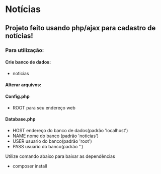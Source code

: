 # Notícias
 
## Projeto feito usando php/ajax para cadastro de notícias!

### Para utilização:

#### Crie banco de dados:

* noticias

#### Alterar arquivos:

#### Config.php 
* ROOT para seu endereço web
#### Database.php   
* HOST endereço do banco de dados(padrão 'localhost')
* NAME nome do banco (padrão 'noticias')
* USER usuario do banco(padrão 'root')
* PASS usuario do banco(padrão '')

Utilize comando abaixo para baixar as dependências

* composer install


